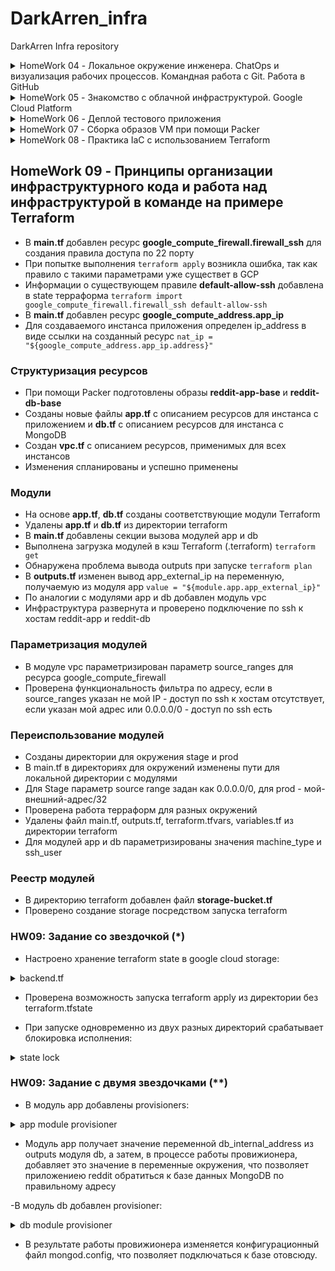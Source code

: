 # DarkArren_infra
DarkArren Infra repository

<details>
  <summary>HomeWork 04 - Локальное окружение инженера. ChatOps и визуализация рабочих процессов. Командная работа с Git. Работа в GitHub</summary>

## HomeWork 04 - Локальное окружение инженера. ChatOps и визуализация рабочих процессов. Командная работа с Git. Работа в GitHub

- Добавлен Pull Request Template для GitHub
- Создан персональный канал в Slack и настроена интеграция с TravisCI
- Исправлена проблема с тестами Travis CI

</details>

<details>
  <summary>HomeWork 05 - Знакомство с облачной инфраструктурой. Google Cloud Platform </summary>

## HomeWork 05 - Знакомство с облачной инфраструктурой. Google Cloud Platform

- Создана учетная запись в GCP, активирован trial
- Создан проект Infra в GCP
- Созданы ключи для пользователя appuser, который будет использоваться для подключения к VM в облаке `ssh-keygen -t rsa -f ~/.ssh/appuser -C appuser -P ""`
- Добавлен ключ appuser в Compute Engine - Metadata - SSH Keys
- Создана VM **bastion**
- Проверено подключение к VM bastion `ssh -i ~/.ssh/appuser appuser@34.77.105.249`
- Создана VM **someinternalhost** без публичного адреса
- Убедился что подключение с bastion на someinternalhost невозможно
- Добавил ключ appuser для форвардинга `ssh-add ~/.ssh/appuser`
- Подключился к bastion `ssh -i ~/.ssh/appuser -A appuser@34.77.105.249`
- Подключился с bastion к someinternalhost `ssh 10.132.0.4`

### Самостоятельное задание

- Подключение к someinternalhost одной командой `ssh -J appuser@34.77.105.249 appuser@10.132.0.4`
- Подключение к someinternalhost через alias: добавить в ~/.ssh/config

<details>
  <summary>Update SSH config</summary>

```bash
Host bastion
    HostName 34.77.105.249
    User appuser

Host someinternalhost
    HostName 10.132.0.4
    User appuser
    ProxyJump bastion
```

</details>

### Настройка Pritunl

- Для **bastion** добавлены правила, разрешающие HTTP/HTTPS
- Создан скрипт setupvpn.sh

<details>
  <summary>setupvpn.sh</summary>

```bash
cat <<EOF> setupvpn.sh
#!/bin/bash
echo "deb http://repo.mongodb.org/apt/ubuntu xenial/mongodb-org/3.4 multiverse" > /etc/apt/sources.list.d/mongodb-org-3.4.list
echo "deb http://repo.pritunl.com/stable/apt xenial main" > /etc/apt/sources.list.d/pritunl.list
apt-key adv --keyserver hkp://keyserver.ubuntu.com --recv 0C49F3730359A14518585931BC711F9BA15703C6
apt-key adv --keyserver hkp://keyserver.ubuntu.com --recv 7568D9BB55FF9E5287D586017AE645C0CF8E292A
apt-get --assume-yes update
apt-get --assume-yes upgrade
apt-get --assume-yes install pritunl mongodb-org
systemctl start pritunl mongod
systemctl enable pritunl mongod
EOF
```

</details>

- Выполнена установка MongoDB и Pritunl `sudo bash setupvpn.sh`
- Выполнена настройка VPN-сервера: изменен пароль администратора, создана организация, добавлен пользователь test, создан сервер и выполнена привязка к организации
- Создано правило vpn-11794, разрешающие подключение из 0.0.0.0/0 к UDP 11794
- Для машины **bastion** добавлен network-tag **vpn-11794**
- Посредством Tunnelbrick проверил подключение к vpn-серверу
- Убедился что возможно подключение к **someinternalhost** по внутреннему IP `ssh -i ~/.ssh/appuser appuser@10.132.0.4`


### Дополнительное задание

- Добавил скрипт установки certbot

<details>
  <summary>setupcertbot.sh</summary>

```bash
cat <<EOF> setupcertbot.sh
#!/bin/bash
apt-get update
apt-get install software-properties-common -y
add-apt-repository universe -y
add-apt-repository ppa:certbot/certbot -y
apt-get update
apt-get install certbot -y
EOF
```

</details>

- Установил certbot `sudo bash setupcertbot.sh`
- Создал сертификат `sudo certbot certonly` с использованием адреса: 34.77.105.249.sslip.io
- Через web-интерфейс в настройках сервера указал Lets Encrypt Domain - 34.77.105.249.sslip.io

### IP-адреса хостов

bastion_IP = 34.77.105.249
someinternalhost_IP = 10.132.0.4

</details>

<details>
  <summary>HomeWork 06 - Деплой тестового приложения</summary>

## HomeWork 06 - Деплой тестового приложения

- Установил google-cloud-sdk `brew cask install google-cloud-sdk`
- Инициализировал glcoud через `glcoud init`
- Создал vm **reddit-app** через gcloud

<details>
  <summary>Create reddit-app vm</summary>

```bash
gcloud compute instances create reddit-app\
  --boot-disk-size=10GB \
  --image-family ubuntu-1604-lts \
  --image-project=ubuntu-os-cloud \
  --machine-type=g1-small \
  --tags puma-server \
  --restart-on-failure
```

</details>

- Подключился по SSH `ssh appuser@34.77.105.249`
- Установил Ruby и Bundler `sudo apt update && sudo apt install -y ruby-full ruby-bundler build-essential`
- Добавил ключи и репозиторий MongoDB `sudo apt-key adv --keyserver hkp://keyserver.ubuntu.com:80 --recv EA312927 &&
sudo bash -c 'echo "deb http://repo.mongodb.org/apt/ubuntu xenial/mongodb-org/3.2 multiverse" > /etc/apt/sources.list.d/mongodb-org-3.2.list'`
- Установил MongoDB `sudo apt update && sudo apt install -y mongodb-org`
- Запустил MongoDB и добавил автостарт `sudo systemctl start mongod && sudo systemctl enable mongod`
- Выкачал код приложения `git clone -b monolith https://github.com/express42/reddit.git`
- Установил зависимости `cd reddit && bundle install`
- Запустил сервер puma, проверил что он запустился `puma -d && ps aux | grep puma`
- Создал правило для puma-server (tcp 9292)
- Убедился что приложение доступно по <http://34.77.105.249>

### Самостоятельная работа

- Создан скрипт install_ruby.sh устанавливающий ruby

<details>
  <summary>install_ruby.sh</summary>

```bash
#!/bin/bash
apt update
apt install -y ruby-full ruby-bundler build-essential

```

</details>

- Создан скрипт install_mongodb.sh устанавливающий mongodb

<details>
  <summary>install_mongodb.sh</summary>

```bash
#!/bin/bash
sudo apt-key adv --keyserver hkp://keyserver.ubuntu.com:80 --recv EA312927
sudo bash -c 'echo "deb http://repo.mongodb.org/apt/ubuntu xenial/mongodb-org/3.2 multiverse" > /etc/apt/sources.list.d/mongodb-org-3.2.list'
sudo apt update
sudo apt install -y mongodb-org
sudo systemctl start mongod
sudo systemctl enable mongod

```

</details>

- Создан скрипт deploy.sh - загружающий код приложения, устанавливающий зависимости и запускающий приложение

<details>
  <summary>deploy.sh</summary>

```bash
#!/bin/bash
git clone -b monolith https://github.com/express42/reddit.git
cd reddit && bundle install
puma -d

```

</details>

### Дополнительное задание

- Создан startup_script.sh для настройки сервера, установки и запуска приложения

<details>
  <summary>startup_script.sh</summary>

```bash
#!/bin/bash
echo "Install Ruby"
apt update
apt install -y ruby-full ruby-bundler build-essential
echo "Install MongoDB"
sudo apt-key adv --keyserver hkp://keyserver.ubuntu.com:80 --recv EA312927
sudo bash -c 'echo "deb http://repo.mongodb.org/apt/ubuntu xenial/mongodb-org/3.2 multiverse" > /etc/apt/sources.list.d/mongodb-org-3.2.list'
sudo apt update
sudo apt install -y mongodb-org
sudo systemctl start mongod
sudo systemctl enable mongod
echo "Deploy reddit monolith"
git clone -b monolith https://github.com/express42/reddit.git
cd reddit && bundle install
puma -d

```

</details>

- Создание vm с использованием startup-script из файла

<details>
  <summary>startup-script from file</summary>

```bash
gcloud compute instances create reddit-app\
    --boot-disk-size=10GB \
    --image-family ubuntu-1604-lts \
    --image-project=ubuntu-os-cloud \
    --machine-type=g1-small \
    --zone=europe-west3-c \
    --tags puma-server \
    --restart-on-failure \
    --metadata-from-file startup-script=./startup_script.sh
```

</details>

- Создание инстанса с использование startup-script-url

<details>
  <summary>startup-script-url</summary>

```bash
gcloud compute instances create reddit-app\
    --boot-disk-size=10GB \
    --image-family ubuntu-1604-lts \
    --image-project=ubuntu-os-cloud \
    --machine-type=g1-small \
    --zone=europe-west3-c \
    --tags puma-server \
    --restart-on-failure \
    --metadata startup-script-url=https://uc0e5b58fe26d67541cbba141dbe.dl.dropboxusercontent.com/cd/0/inline/AiVa7NjvKFygSrCLh01ciNQmDB7mmrGT8pEInNhDLgNYeOQWZIJLZGgjkIJq4LmuRkVr-DWQttXySZMMCOO2iILKXUIjRTeRwPTqULgVcLP9hA/file#
```

</details>

- Создание firewall rule **default-puma-server** через gcloud

<details>
  <summary>create default-puma-server firewall rule</summary>

```bash
gcloud compute firewall-rules create default-puma-server\
    --network default \
    --priority 1000 \
    --direction ingress \
    --action allow \
    --target-tags puma-server \
    --source-ranges 0.0.0.0/0 \
    --rules TCP:9292
```

</details>

### IP-адрес и порт

testapp_IP = 34.77.105.249
testapp_port = 9292

</details>

<details>
  <summary>HomeWork 07 - Сборка образов VM при помощи Packer</summary>

## HomeWork 07 - Сборка образов VM при помощи Packer

- Установлен packer (1.4.1)
- Добавлен Application Default Credentials `gcloud auth application-default login`
- Создан шаблон для baked-image **ubuntu16.json**
- В шаблоне определены Packer builders
- В шаблон добавлены shell provisioners для установки Ruby и MongoDB
- Добавлены bash-скрипты для использования в shell provisioners
- Выполнена валидация щаблона: `packer validate ./ubuntu16.json`
- Выполнена сборка шаблона `packer build ubuntu16.json`
- Образ успешно создался и доступен в консоли GCP - Compute Engine - Images
- Приложение успешно установилось и запустилось на машине, созданной и подготовленного образа

### Самостоятельное задание

- В шаблон добавлен раздел variables, описывающий пользовательские переменные: project_id, source_image_family, machine_type
- Добавлен файл variables.json, содержащий определение пользовательских переменных
- Дополнительно параметризированы следующие значения: описание образа, размер и тип диска, название сети, теги
- Файл variables.json внесен в .gitignore, создан файл-заглушка variables.json.example
- Темплейт провалидирован и собран образ: `packer validate -var-file=variables.json ubuntu16.json && packer build -var-file=variables.json ubuntu16.json`

### Задание со звездочкой 1

- Добавлен шаблон immutable.json, созданный на основе шаблона ubuntu16.json
- Добавлен shell provisioner запускающий скрипт deploy.sh, который загружает и устанавливает приложение
- Добавлен file provisioner, который копирует на машину unit-файл **reddit.service**
- Добавлен shell provisioner, который копирует unit-файл в /etc/systemd/system и делает enable для сервиса
- Темплейт провалидирован и собран образ `packer validate -var-file=variables.json immutable.json && packer build -var-file=variables.json immutable.json`

### Задание со звездочкой 2

- Создан скрипт **create_reddit_vm.sh**, который, используя gcloud, создает виртуальную машину на основе образа reddit-full

</details>

<details>
  <summary>HomeWork 08 - Практика IaC с использованием Terraform</summary>

## HomeWork 08 - Практика IaC с использованием Terraform

- Удален SSH-ключ пользователя appuser из Compute Engine - Metadata - SSH keys
- Установлен Terraform v0.11.11
- Создан конфигурационный файл **terraform/main.tf**
- Добавлены terraform-related исключения в .gitignore
- В **main.tf** добавлено описание провайдера GCP
- Выполнена инициализация модулей Terraform `cd terraform && terraform init`
- В **main.tf** добавлен ресурс **google_compute_instance** для создания vm в GCP
- Проведена валидация планируемых изменений `terraform plan`
- Применены запланированные изменения `terraform apply`
- Получен IP-адрес инстанса из tfstate-файла `terraform show | grep nat_ip`
- Произведена попытка подключения к инстансу по SSH `ssh appuser@34.77.176.212`, подключение не удалось
- В **main.tf** в описание ресурса добавлен раздел metadata, содержащий путь к публичному ключу

<details>
  <summary>ssh metadata</summary>

```bash
metadata {
  # путь до публичного ключа
  ssh-keys = "appuser:${file("~/.ssh/appuser.pub")}"
}
```

</details>

- Изменения проверены и применены к инстансу `terraform plan && terraform apply -auto-approve`
- Проверено подключение к инстансу по SSH, подключение прошло успешно
- Добавлен файл выходных переменных **outputs.tf**
- Добавлена выходная переменна app_external_ip `google_compute_instance.app.network_interface.0.access_config.0.nat_ip`
- Получено значение переменной после выполнения `terraform refresh` и `terraform output`
- Добавлено описание ресурса google_compute_firewall, создающее правило, которое разрешает доступ на 9292 порт
- Изменения применены, создано правило для firewall в GCP
- Добавлен тэг `tags = ["reddit-app"]` для инстанса **google_compute_instance.app**

### Provisioners

- Для ресурса **google_compute_instance.app** добавлен provisioner типа file, который будет копировать файл с локальной машины на создаваемый инстанс

<details>
  <summary>file provisioner</summary>

```ruby
provisioner "file" {
    source = "files/puma.service"
    destination = "/tmp/puma.service"
}
```

</details>

- Для ресурса **google_compute_instance.app** добавлен provisioner типа remote_exec, который будет запускать bash-скрипт на создаваемом инстансе

<details>
  <summary>remote_exec provisioner</summary>

```ruby
provisioner "remote-exec" {
    script = "files/deploy.sh"
}
```

</details>

- Внутрь описания ресурса **google_compute_instance.app** добавлен раздел connection, который определеяет параметры подключения к инстансу для запуска провижионеров

<details>
  <summary>provisioner connection</summary>

```ruby
connection {
  type = "ssh"
  user = "appuser"
  agent = false
  # путь до приватного ключа
  private_key = "${file("~/.ssh/appuser")}"
}
```

</details>

- Т.к. провижионеры запускаются только при создании нового ресурса (или при удалении), то, для выполнения секций провижионинга, ресурс **google_compute_instance.app** помечен для перес оздания при слудеющем применении изменений `terraform taint google_compute_instance.app`
- После применения изменений можно убедитсья, что приложение reddit доступно по <http://your-vm-ip:9292>

### Input Vars

- Добавлен файл под input vars - **variables.tf**
- В файл переменных terraform добавлены переменные: project, region, public_key_path, disk_image
- В файле **main.tf** значения параметров project, region, public_key_path. disk_image изменены на переменные
- Значения переменных, которые не имеют дефолтного значения, определены в файле **terraform.tfvars**
- Инфраструктура пересоздана посредством выполнения команд `terraform destroy -auto-approve && terraform plan && terraform apply -auto-approve`
- После пересоздания приложения доступно по  <http://your-vm-ip:9292>

### Самостоятельное задание

- Определена переменная private_key_path которая используется для подключения провижионеров в ресурсе **google_compute_instance.app**
- Определена переменная zone, которая имеет дефолтное значение и используется в ресурсе **google_compute_instance.app**
- Все файл отформатированы `terraform fmt .`
- Добавлен шаблон переменных **terraform.tfvars.example**

### Задание со звездочкой (*)

- Добавление ключа пользователя в Compute Engine - Metadata

<details>
  <summary>add ssh key for 1 user</summary>

```ruby
resource "google_compute_project_metadata" "default" {
  metadata {
    ssh-keys = "abramov1:${file(var.public_key_path)}"
  }
}
```

</details>

- Добавление ключей нескольких пользователей в Compute Engine - Metadata

<details>
  <summary>Add ssh key for 5 users</summary>

```bash
resource "google_compute_project_metadata" "default" {
  metadata {
    ssh-keys = "appuser1:${file(var.public_key_path)} appuser2:${file(var.public_key_path)} appuser3:${file(var.public_key_path)} appuser4:${file(var.public_key_path)} appuser5:${file(var.public_key_path)}"
  }
}
```

</details>

- В метаданные проекта добавлен ssh-ключ для пользователя appuser_web
- После применения `terraform apply` была обнаружена проблема: ключ пользователя appuser_web был удален из метаданных проекта, остались только те ключи, которые описаны в terraform

### Задание с двумя звездочками (**)

- Добавлен файл **lb.tf** описывающий создание балансировщика для http
- В outputs добавлен вывод ip адреса балансировщика
- Добавлено создание еще одного инстанса, неудобство - копирование кода ведет к разрастанию файла и возможным ошибкам и неодинаковости инстансов
- Добавлено создание второго инстанса с приложением через count
- Добавлено автоматическое добавление инстансов в target_pool
- Добавлен вывод в outputs ip-адресов созданных инстансов

</details>

## HomeWork 09 - Принципы организации инфраструктурного кода и работа над инфраструктурой в команде на примере Terraform

- В **main.tf** добавлен ресурс **google_compute_firewall.firewall_ssh** для создания правила доступа по 22 порту
- При попытке выполнения `terraform apply` возникла ошибка, так как правило с такими параметрами уже существет в GCP
- Информации о существующем правиле **default-allow-ssh** добавлена в state терраформа `terraform import google_compute_firewall.firewall_ssh default-allow-ssh`
- В **main.tf** добавлен ресурс **google_compute_address.app_ip**
- Для создаваемого инстанса приложения определен ip_address в виде ссылки на созданный ресурс `nat_ip = "${google_compute_address.app_ip.address}"`

### Структуризация ресурсов

- При помощи Packer подготовлены образы **reddit-app-base** и **reddit-db-base**
- Созданы новые файлы **app.tf** с описанием ресурсов для инстанса с приложением и **db.tf** с описанием ресурсов для инстанса с MongoDB
- Создан **vpc.tf** с описанием ресурсов, применимых для всех инстансов
- Изменения спланированы и успешно применены

### Модули

- На основе **app.tf**, **db.tf** созданы соответствующие модули Terraform
- Удалены **app.tf** и **db.tf** из директории terraform
- В **main.tf** добавлены секции вызова модулей app и db
- Выполнена загрузка модулей в кэш Terraform (.terraform) `terraform get`
- Обнаружена проблема вывода outputs при запуске `terraform plan`
- В **outputs.tf** изменен вывод app_external_ip на переменную, получаемую из модуля app `value = "${module.app.app_external_ip}"`
- По аналогии с модулями app и db добавлен модуль vpc
- Инфраструктура развернута и проверено подключение по ssh к хостам reddit-app и reddit-db

### Параметризация модулей

- В модуле vpc параметризирован параметр source_ranges для ресурса google_compute_firewall
- Проверена функциональность фильтра по адресу, если в source_ranges указан не мой IP - доступ по ssh к хостам отсутствует, если указан мой адрес или 0.0.0.0/0 - доступ по ssh есть

### Переиспользование модулей

- Созданы директории для окружения stage и prod
- В main.tf в директориях для окружений изменены пути для локальной директории с модулями
- Для Stage параметр source range задан как 0.0.0.0/0, для prod - мой-внешний-адрес/32
- Проверена работа терраформ для разных окружений
- Удалены файл main.tf, outputs.tf, terraform.tfvars, variables.tf из директории terraform
- Для модулей app и db параметризированы значения machine_type и ssh_user

### Реестр модулей

- В директорию terraform добавлен файл **storage-bucket.tf**
- Проверено создание storage посредством запуска terraform

### HW09: Задание со звездочкой (*)

- Настроено хранение terraform state в google cloud storage:

<details>
  <summary>backend.tf</summary>

```go
terraform {
  backend "gcs" {
    bucket  = "storage-bucket-production"
    prefix  = "prod"
  }
}

```

</details>

- Проверена возможность запуска terraform apply из директории без terraform.tfstate

- При запуске одновременно из двух разных директорий срабатывает блокировка исполнения:

<details>
  <summary>state lock</summary>

```bash
Acquiring state lock. This may take a few moments...

Error: Error locking state: Error acquiring the state lock: writing "gs://storage-bucket-production/prod/default.tflock" failed: googleapi: Error 412: Precondition Failed, conditionNotMet
Lock Info:
  ID:        1548271474324722
  Path:      gs://storage-bucket-production/prod/default.tflock
  Operation: OperationTypeApply
  Who:       user@machine.local
  Version:   0.11.9
  Created:   2019-01-23 19:24:34.23497 +0000 UTC
  Info:


Terraform acquires a state lock to protect the state from being written
by multiple users at the same time. Please resolve the issue above and try
again. For most commands, you can disable locking with the "-lock=false"
flag, but this is not recommended.
```

</details>

### HW09: Задание с двумя звездочками (**)

- В модуль app добавлены provisioners:

<details>
  <summary>app module provisioner</summary>

```go
provisioner "file" {
  source      = "${path.module}/files/puma.service"
  destination = "/tmp/puma.service"
}

provisioner "remote-exec" {
  script = "${path.module}/files/deploy.sh"
}
provisioner "remote-exec" {
  inline = [
    "echo 'export DATABASE_URL=${var.db_internal_address}' >> ~/.profile",
    "export DATABASE_URL=${var.db_internal_address}",
    "sudo systemctl restart puma.service"
    ]
}
```

</details>

- Модуль app получает значение переменной db_internal_address из outputs модуля db, а затем, в процессе работы провижионера, добавляет это значение в переменные окружения, что позволяет приложениею reddit обратиться к базе данных MongoDB по правильному адресу

-В модуль db добавлен provisioner:

<details>
  <summary>db module provisioner</summary>

```go
provisioner "remote-exec" {
inline = [
  "sudo sed -i 's/127.0.0.1/0.0.0.0/g' /etc/mongod.conf",
  "sudo systemctl restart mongod.service",
  ]
}
```

</details>

- В результате работы провижионера изменяется конфигурационный файл mongod.config, что позволяет подключаться к базе отовсюду.
